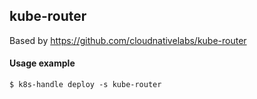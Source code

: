 ## kube-router

Based by https://github.com/cloudnativelabs/kube-router

#### Usage example

```
$ k8s-handle deploy -s kube-router
```